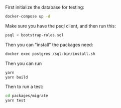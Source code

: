 First initialize the database for testing:

```sh
docker-compose up -d
```

Make sure you have the psql client, and then run this:

```sh
psql < bootstrap-roles.sql
```

Then you can "install" the packages need:

```sh
docker exec postgres /sql-bin/install.sh
```

Then you can run 

```sh
yarn
yarn build
```

Then to run a test:

```sh
cd packages/migrate
yarn test
```

